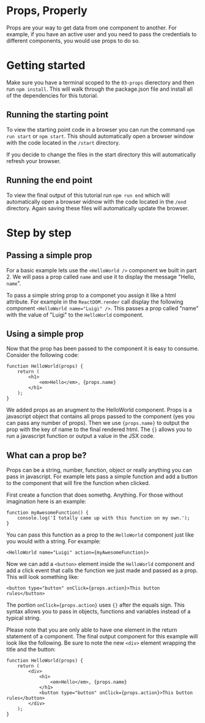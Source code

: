 # Props, Properly
Props are your way to get data from one component to another. For example, if you have an active user and you need to pass the credentials to different components, you would use props to do so.

# Getting started
Make sure you have a terminal scoped to the `03-props` dierectory and then run `npm install`. This will walk through the package.json file and install all of the dependencies for this tutorial.

## Running the starting point
To view the starting point code in a browser you can run the command `npm run start` or `npm start`. This should automatically open a browser window with the code located in the `/start` directory.

If you decide to change the files in the start directory this will automatically refresh your browser.

## Running the end point
To view the final output of this tutorial run `npm run end` which will automatically open a browser widnow with the code located in the `/end` directory. Again saving these files will automatically update the browser.

# Step by step
## Passing a simple prop
For a basic example lets use the `<HelloWorld />` component we built in part 2. We will pass a prop called `name` and use it to display the message "Hello, `name`".

To pass a simple string prop to a componet you assign it like a html attribute. For example in the `ReactDOM.render` call display the following component `<HelloWorld name="Luigi" />`. This passes a prop called "name" with the value of "Luigi" to the `HelloWorld` component.

## Using a simple prop
Now that the prop has been passed to the component it is easy to consume. Consider the following code:
```
function HelloWorld(props) {
    return (
        <h1>
            <em>Hello</em>, {props.name}
        </h1>
    );
}
```

We added props as an arugment to the HelloWorld component. Props is a javascript object that contains all props passed to the component (yes you can pass any number of props). Then we use `{props.name}` to output the prop with the key of name to the final rendered html. The `{}` allows you to run a javascript function or output a value in the JSX code.


## What can a prop be?
Props can be a string, number, function, object or really anything you can pass in javascript. For example lets pass a simple function and add a button to the component that will fire the function when clicked.

First create a function that does somethg. Anything. For those without imagination here is an example:
```
function myAwesomeFunction() {
    console.log('I totally came up with this function on my own.');
}
```

You can pass this function as a prop to the `HelloWorld` component just like you would with a string. For example:
```
<HelloWorld name="Luigi" action={myAwesomeFunction}>
```

Now we can add a `<button>` element inside the `HelloWorld` component and add a click event that calls the function we just made and passed as a prop. This will look something like:
```
<button type="button" onClick={props.action}>This button rules</button>
```

The portion `onClick={props.action}` uses `{}` after the equals sign. This syntax allows you to pass in objects, functions and variables instead of a typical string.

Please note that you are only able to have one element in the return statement of a component. The final output component for this example will look like the following. Be sure to note the new `<div>` element wrapping the title and the button:
```
function HelloWorld(props) {
    return (
        <div>
            <h1>
                <em>Hello</em>, {props.name}
            </h1>
            <button type="button" onClick={props.action}>This button rules</button>
        </div>
    );
}
```